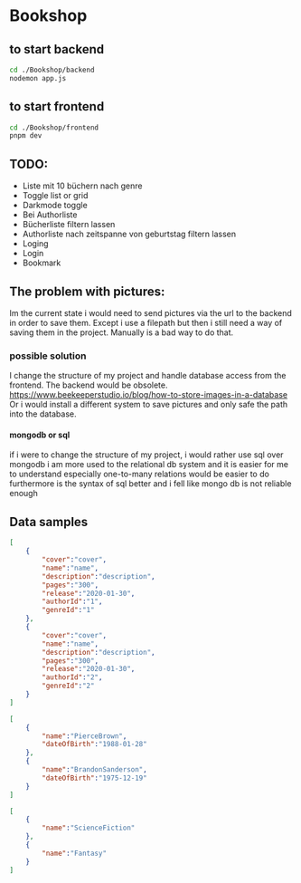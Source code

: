 # Bookshop

## to start backend
```bash
cd ./Bookshop/backend
nodemon app.js
```

## to start frontend
```bash
cd ./Bookshop/frontend
pnpm dev
```

## TODO:
- Liste mit 10 büchern nach genre
- Toggle list or grid
- Darkmode toggle
- Bei Authorliste
- Bücherliste filtern lassen
- Authorliste nach zeitspanne von geburtstag filtern lassen
- Loging
- Login
- Bookmark

## The problem with pictures:
Im the current state i would need to send pictures via the url to the backend in order to save them.
Except i use a filepath but then i still need a way of saving them in the project. 
Manually is a bad way to do that.

### possible solution
I change the structure of my project and handle database access from the frontend.
The backend would be obsolete.
https://www.beekeeperstudio.io/blog/how-to-store-images-in-a-database
Or i would install a different system to save pictures and only safe the path into the database.

#### mongodb or sql 
if i were to change the structure of my project, i would rather use sql over mongodb 
i am more used to the relational db system and it is easier for me to understand
especially one-to-many relations would be easier to do
furthermore is the syntax of sql better and i fell like mongo db is not reliable enough


## Data samples
```json
[
    {
        "cover":"cover",
        "name":"name",
        "description":"description",
        "pages":"300",
        "release":"2020-01-30",
        "authorId":"1",
        "genreId":"1"
    },
    {
        "cover":"cover",
        "name":"name",
        "description":"description",
        "pages":"300",
        "release":"2020-01-30",
        "authorId":"2",
        "genreId":"2"
    }
]

[
    {
        "name":"PierceBrown",
        "dateOfBirth":"1988-01-28"
    },
    {
        "name":"BrandonSanderson",
        "dateOfBirth":"1975-12-19"
    }
]

[
    {
        "name":"ScienceFiction"
    },
    {
        "name":"Fantasy"
    }
]
```
